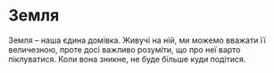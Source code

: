 # Земля

Земля – наша єдина домівка. Живучі на ній, ми можемо вважати її величезною,
проте досі важливо розуміти, що про неї варто піклуватися. Коли вона зникне, не
буде більше куди подітися.
